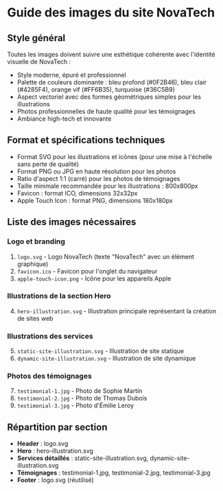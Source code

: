 # Guide des images du site NovaTech

## Style général
Toutes les images doivent suivre une esthétique cohérente avec l'identité visuelle de NovaTech :
- Style moderne, épuré et professionnel
- Palette de couleurs dominante : bleu profond (#0F2B46), bleu clair (#4285F4), orange vif (#FF6B35), turquoise (#36C5B9)
- Aspect vectoriel avec des formes géométriques simples pour les illustrations
- Photos professionnelles de haute qualité pour les témoignages
- Ambiance high-tech et innovante

## Format et spécifications techniques
- Format SVG pour les illustrations et icônes (pour une mise à l'échelle sans perte de qualité)
- Format PNG ou JPG en haute résolution pour les photos
- Ratio d'aspect 1:1 (carré) pour les photos de témoignages
- Taille minimale recommandée pour les illustrations : 800x800px
- Favicon : format ICO, dimensions 32x32px
- Apple Touch Icon : format PNG, dimensions 180x180px

## Liste des images nécessaires

### Logo et branding
1. `logo.svg` - Logo NovaTech (texte "NovaTech" avec un élément graphique)
2. `favicon.ico` - Favicon pour l'onglet du navigateur
3. `apple-touch-icon.png` - Icône pour les appareils Apple

### Illustrations de la section Hero
4. `hero-illustration.svg` - Illustration principale représentant la création de sites web

### Illustrations des services
5. `static-site-illustration.svg` - Illustration de site statique
6. `dynamic-site-illustration.svg` - Illustration de site dynamique

### Photos des témoignages
7. `testimonial-1.jpg` - Photo de Sophie Martin
8. `testimonial-2.jpg` - Photo de Thomas Dubois
9. `testimonial-3.jpg` - Photo d'Émilie Leroy

## Répartition par section
- **Header** : logo.svg
- **Hero** : hero-illustration.svg
- **Services détaillés** : static-site-illustration.svg, dynamic-site-illustration.svg
- **Témoignages** : testimonial-1.jpg, testimonial-2.jpg, testimonial-3.jpg
- **Footer** : logo.svg (réutilisé) 